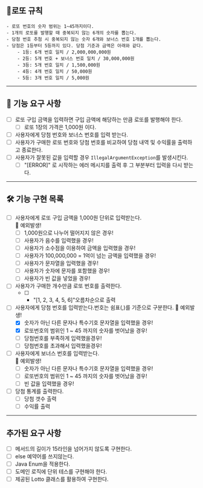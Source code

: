 ## 📝로또 규칙
    - 로또 번호의 숫자 범위는 1~45까지이다.
    - 1개의 로또를 발행할 때 중복되지 않는 6개의 숫자를 뽑는다.
    - 당첨 번호 추첨 시 중복되지 않는 숫자 6개와 보너스 번호 1개를 뽑는다.
    - 당첨은 1등부터 5등까지 있다. 당첨 기준과 금액은 아래와 같다.
        - 1등: 6개 번호 일치 / 2,000,000,000원
        - 2등: 5개 번호 + 보너스 번호 일치 / 30,000,000원
        - 3등: 5개 번호 일치 / 1,500,000원
        - 4등: 4개 번호 일치 / 50,000원
        - 5등: 3개 번호 일치 / 5,000원
<hr>

## 📃 기능 요구 사항
- [ ] 로또 구입 금액을 입력하면 구입 금액에 해당하는 만큼 로또를 발행해야 한다.
    - [ ] 로또 1장의 가격은 1,000원 이다.
- [ ] 사용자에게 당첨 번호와 보너스 번호를 입력 받는다.
- [ ] 사용자가 구매한 로또 번호와 당첨 번호를 비교하여 당첨 내역 및 수익률을 출력하고 종료한다.
- [ ] 사용자가 잘못된 값을 입력할 경우 `IllegalArgumentException`를 발생시킨다.
  - [ ] "[ERROR]" 로 시작하는 에러 메시지를 출력 후 그 부분부터 입력을 다시 받는다.

<hr>

## 🛠 기능 구현 목록
- [ ] 사용자에게 로또 구입 금액을 1,000원 단위로 입력받는다.  
  🚧 예외발생!   
  - [ ] 1,000원으로 나누어 떨어지지 않은 경우!
  - [ ] 사용자가 음수를 입력했을 경우!
  - [ ] 사용자가 소수점을 이용하여 금액을 입력했을 경우!
  - [ ] 사용자가 100,000,000 = 1억이 넘는 금액을 입력했을 경우!
  - [ ] 사용자가 문자열을 입력했을 경우!
  - [ ] 사용자가 숫자에 문자를 포함했을 경우!
  - [ ] 사용자가 빈 값을 넣었을 경우!
- [ ] 사용자가 구매한 개수만큼 로또 번호를 출력한다.
  - [ ] - "[1, 2, 3, 4, 5, 6]"오름차순으로 출력
- [ ] 사용자에게 당첨 번호를 입력받는다.번호는 쉼표(,)를 기준으로 구분한다.
  🚧 예외발생!
  - [x] 숫자가 아닌 다른 문자나 특수기호 문자열을 입력했을 경우!
  - [x] 로또번호의 범위인 1 ~ 45 까지의 숫자를 벗어났을 경우!
  - [ ] 당첨번호를 부족하게 입력했을경우!
  - [ ] 당첨번호를 초과해서 입력했을경우!
- [ ] 사용자에게 보너스 번호를 입력받는다.    
  🚧 예외발생!
  - [ ] 숫자가 아닌 다른 문자나 특수기호 문자열을 입력했을 경우!
  - [ ] 로또번호의 범위인 1 ~ 45 까지의 숫자를 벗어났을 경우!
  - [ ] 빈 값을 입력했을 경우!
- [ ] 당첨 통계를 출력한다.
  - [ ] 당첨 갯수 출력
  - [ ] 수익률 출력
<hr>
  
## 추가된 요구 사항
- [ ] 메서드의 길이가 15라인을 넘어가지 않도록 구현한다.
- [ ] else 예약어를 쓰지않는다.
- [ ] Java Enum을 적용한다.
- [ ] 도메인 로직에 단위 테스를 구현해야 한다.
- [ ] 제공된 Lotto 클래스를 활용하여 구현한다.